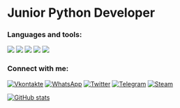 # Junior Python Developer

### Languages and tools:
![](https://img.shields.io/badge/-Python-090909?style=for-the-badge&logo=python&logoColor=1195F5)
![](https://img.shields.io/badge/-Linux-090909?style=for-the-badge&logo=Linux&logoColor=1195F5)
![](https://img.shields.io/badge/-Flask/Django-090909?style=for-the-badge&logo=django&logoColor=1195F5)
![](https://img.shields.io/badge/-SQL-090909?style=for-the-badge&logo=mysql&logoColor=1195F5)
![](https://img.shields.io/badge/-Data_Science-090909?style=for-the-badge&logo=appveyor&logoColor=1195F5)

### Connect with me:
[![Vkontakte](https://img.shields.io/badge/-Vkontakte-090909?style=for-the-badge&logo=vk&logoColor=1195F5)](https://vk.com/dimkjk)
[![WhatsApp](https://img.shields.io/badge/-WhatsApp-090909?style=for-the-badge&logo=WhatsApp&logoColor=1195F5)](https://wa.me/375447241425)
[![Twitter](https://img.shields.io/badge/-Twitter-090909?style=for-the-badge&logo=twitter&logoColor=1195F5)](https://twitter.com/Dmitry81530974)
[![Telegram](https://img.shields.io/badge/-Telegram-090909?style=for-the-badge&logo=telegram&logoColor=1195F5)](https://t.me/TrapDD)
[![Steam](https://img.shields.io/badge/-Steam-090909?style=for-the-badge&logo=Steam&logoColor=1195F5)](https://steamcommunity.com/id/Puzyrin/)

[![GitHub stats](https://github-readme-stats.vercel.app/api?username=Puzyrinwrk&show_icons=true)](https://github.com/Puzyrinwrk/github-readme-stats)
